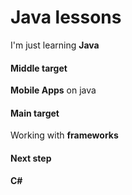 # Java lessons
I'm just learning <b>Java</b>
<h4>Middle target</h4>
<b>Mobile Apps</b> on java
<h4>Main target</h4>
Working with <b>frameworks</b>

<h4>Next step</h4>
<b>C#</b>
